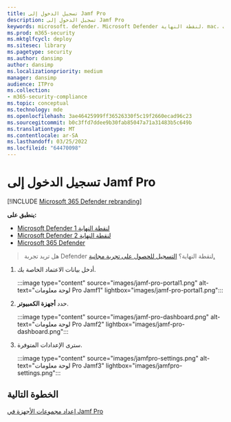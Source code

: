 ```yaml
---
title: تسجيل الدخول إلى Jamf Pro
description: تسجيل الدخول إلى Jamf Pro
keywords: microsoft، defender، Microsoft Defender لنقطة النهاية، mac، التثبيت، النشر، إلغاء التثبيت، intune، jamfpro، macos، catalina، mojave، high sierra
ms.prod: m365-security
ms.mktglfcycl: deploy
ms.sitesec: library
ms.pagetype: security
ms.author: dansimp
author: dansimp
ms.localizationpriority: medium
manager: dansimp
audience: ITPro
ms.collection:
- m365-security-compliance
ms.topic: conceptual
ms.technology: mde
ms.openlocfilehash: 3ae46425999ff36526330f5c19f2660ecad96c23
ms.sourcegitcommit: b0c3ffd7ddee9b30fab85047a71a31483b5c649b
ms.translationtype: MT
ms.contentlocale: ar-SA
ms.lasthandoff: 03/25/2022
ms.locfileid: "64470098"
---
```

# <a name="log-in-to-jamf-pro"></a>تسجيل الدخول إلى Jamf Pro

[!INCLUDE [Microsoft 365 Defender rebranding](../../includes/microsoft-defender.md)]

**ينطبق على:**
- [Microsoft Defender لنقطة النهاية 1](https://go.microsoft.com/fwlink/p/?linkid=2154037)
- [Microsoft Defender لنقطة النهاية 2](https://go.microsoft.com/fwlink/p/?linkid=2154037)
- [Microsoft 365 Defender](https://go.microsoft.com/fwlink/?linkid=2118804)

> هل تريد تجربة Defender لنقطة النهاية؟ [التسجيل للحصول على تجربة مجانية.](https://signup.microsoft.com/create-account/signup?products=7f379fee-c4f9-4278-b0a1-e4c8c2fcdf7e&ru=https://aka.ms/MDEp2OpenTrial?ocid=docs-wdatp-investigateip-abovefoldlink)

1. أدخل بيانات الاعتماد الخاصة بك.

   :::image type="content" source="images/jamf-pro-portal1.png" alt-text="لوحة معلومات Pro Jamf1" lightbox="images/jamf-pro-portal1.png":::

2. حدد **أجهزة الكمبيوتر**.

   :::image type="content" source="images/jamf-pro-dashboard.png" alt-text="لوحة معلومات Pro Jamf2" lightbox="images/jamf-pro-dashboard.png":::

3. سترى الإعدادات المتوفرة.

   :::image type="content" source="images/jamfpro-settings.png" alt-text="لوحة معلومات Pro Jamf3" lightbox="images/jamfpro-settings.png":::


## <a name="next-step"></a>الخطوة التالية
[إعداد مجموعات الأجهزة في Jamf Pro](mac-jamfpro-device-groups.md)

